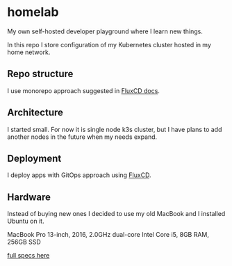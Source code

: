 # homelab
My own self-hosted developer playground where I learn new things.

In this repo I store configuration of my Kubernetes cluster hosted in my home network.

## Repo structure
I use monorepo approach suggested in [FluxCD docs](https://fluxcd.io/flux/guides/repository-structure/#monorepo).

## Architecture
I started small. For now it is single node k3s cluster, but I have plans to add another nodes in the future when my needs expand. 

## Deployment
I deploy apps with GitOps approach using [FluxCD](https://fluxcd.io/).

## Hardware
Instead of buying new ones I decided to use my old MacBook and I installed Ubuntu on it.

MacBook Pro 13-inch, 2016, 2.0GHz dual-core Intel Core i5, 8GB RAM, 256GB SSD 

[full specs here](https://support.apple.com/en-us/111999)
